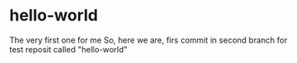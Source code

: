 # hello-world
The very first one for me
So, here we are, firs commit in second branch for test reposit called "hello-world"
